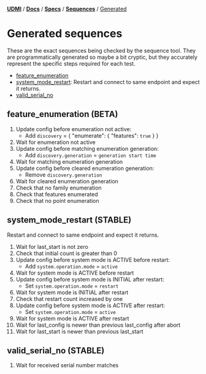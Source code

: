 [**UDMI**](../../../) / [**Docs**](../../) / [**Specs**](../) / [**Sequences**](./) / [Generated](#)

# Generated sequences

These are the exact sequences being checked by the sequence tool. They are programmatically generated
so maybe a bit cryptic, but they accurately represent the specific steps required for each test.

<!--

To regenerate the contents of this file below, first generate a message trace sequence and then run bin/gencode_seq

* Running "bin/test_sequencer target-gcp-project" will run through the complete battery of test sequences
  against the AHU-1 device to create the requisite trace files. This takes about 4 min for a complete test run.

* Then run "bin/gencode_seq" which consumes the generated trace files and creates "generated.md" (this file)
  with the output. The diff (using git, usually) should then reflect the changes against the committed version.

Some caveats:

* Flaky tests are annoying. Sometimes something goes wrong and one entire test will be borked. Easist thing
  is to just re-run the sequence tests until it's clean, but that's not always the fastest.

* The gencode part requires a complete test run to work properly, but you can run individual test runs
  as needed, e.g. "bin/sequencer sites/udmi_site/model target-gcp-project AHU-1 21632 system_last_update"
  (you will need to run an instance of pubber separately).

-->

<!-- START GENERATED, do not edit anything after this line! -->
* [feature_enumeration](#feature_enumeration)
* [system_mode_restart](#system_mode_restart): Restart and connect to same endpoint and expect it returns.
* [valid_serial_no](#valid_serial_no)

## feature_enumeration (BETA)

1. Update config before enumeration not active:
    * Add `discovery` = { "enumerate": { "features": `true` } }
1. Wait for enumeration not active
1. Update config before matching enumeration generation:
    * Add `discovery.generation` = `generation start time`
1. Wait for matching enumeration generation
1. Update config before cleared enumeration generation:
    * Remove `discovery.generation`
1. Wait for cleared enumeration generation
1. Check that no family enumeration
1. Check that features enumerated
1. Check that no point enumeration

## system_mode_restart (STABLE)

Restart and connect to same endpoint and expect it returns.

1. Wait for last_start is not zero
1. Check that initial count is greater than 0
1. Update config before system mode is ACTIVE before restart:
    * Add `system.operation.mode` = `active`
1. Wait for system mode is ACTIVE before restart
1. Update config before system mode is INITIAL after restart:
    * Set `system.operation.mode` = `restart`
1. Wait for system mode is INITIAL after restart
1. Check that restart count increased by one
1. Update config before system mode is ACTIVE after restart:
    * Set `system.operation.mode` = `active`
1. Wait for system mode is ACTIVE after restart
1. Wait for last_config is newer than previous last_config after abort
1. Wait for last_start is newer than previous last_start

## valid_serial_no (STABLE)

1. Wait for received serial number matches
